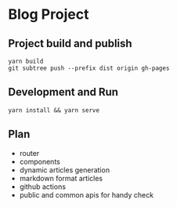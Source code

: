 # Blog Project

## Project build and publish
```
yarn build
git subtree push --prefix dist origin gh-pages
```

## Development and Run

```
yarn install && yarn serve
```

## Plan
- router
- components
- dynamic articles generation
- markdown format articles
- github actions
- public and common apis for handy check
